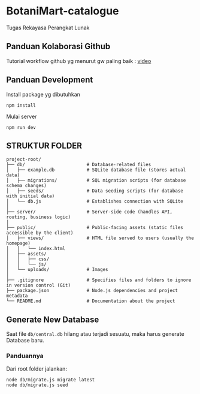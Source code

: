 # BotaniMart-catalogue
Tugas Rekayasa Perangkat Lunak

## Panduan Kolaborasi Github
Tutorial workflow github yg menurut gw paling baik : [video](https://www.youtube.com/watch?v=4zkaFCLoQV0)

## Panduan Development
Install package yg dibutuhkan
```
npm install
```

Mulai server
```
npm run dev
```

## STRUKTUR FOLDER
```
project-root/
├── db/                       # Database-related files
│   ├── example.db            # SQLite database file (stores actual data)
│   ├── migrations/           # SQL migration scripts (for database schema changes)
│   ├── seeds/                # Data seeding scripts (for database with initial data)
│   └── db.js                 # Establishes connection with SQLite
│
├── server/                   # Server-side code (handles API, routing, business logic)
│
├── public/                   # Public-facing assets (static files accessible by the client)
│   ├── views/                # HTML file served to users (usually the homepage)
│   │   └── index.html
│   ├── assets/
│   │   ├── css/
│   │   └── js/
│   └── uploads/              # Images
│
├── .gitignore                # Specifies files and folders to ignore in version control (Git)
├── package.json              # Node.js dependencies and project metadata
└── README.md                 # Documentation about the project
```

## Generate New Database
Saat file ``db/central.db`` hilang atau terjadi sesuatu, maka harus generate Database baru.

### Panduannya
Dari root folder jalankan:
```
node db/migrate.js migrate latest
node db/migrate.js seed
```